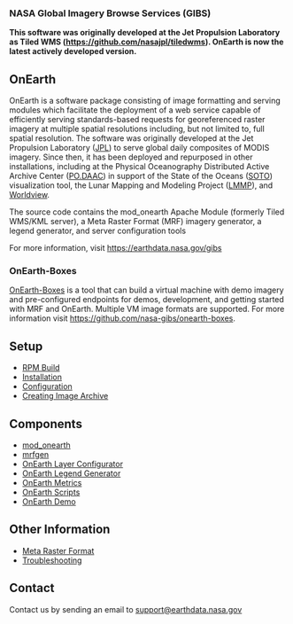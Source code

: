 ### NASA Global Imagery Browse Services (GIBS)

**This software was originally developed at the Jet Propulsion Laboratory as Tiled WMS (https://github.com/nasajpl/tiledwms).  OnEarth is now the latest actively developed version.**

## OnEarth

OnEarth is a software package consisting of image formatting and serving modules which facilitate the deployment of a web service capable of efficiently serving standards-based requests for georeferenced raster imagery at multiple spatial resolutions including, but not limited to, full spatial resolution.  The software was originally developed at the Jet Propulsion Laboratory ([JPL](http://www.jpl.nasa.gov/)) to serve global daily composites of MODIS imagery.  Since then, it has been deployed and repurposed in other installations, including at the Physical Oceanography Distributed Active Archive Center ([PO.DAAC](http://podaac.jpl.nasa.gov/)) in support of the State of the Oceans ([SOTO](http://podaac-tools.jpl.nasa.gov/soto-2d/)) visualization tool, the Lunar Mapping and Modeling Project ([LMMP](http://pub.lmmp.nasa.gov/LMMPUI/LMMP_CLIENT/LMMP.html)), and [Worldview](https://earthdata.nasa.gov/labs/worldview/).

The source code contains the mod_onearth Apache Module (formerly Tiled WMS/KML server), a Meta Raster Format (MRF) imagery generator, a legend generator, and server configuration tools

For more information, visit https://earthdata.nasa.gov/gibs

### OnEarth-Boxes
[OnEarth-Boxes](https://github.com/nasa-gibs/onearth-boxes) is a tool that can build a virtual machine with demo imagery and pre-configured endpoints for demos, development, and getting started with MRF and OnEarth. Multiple VM image formats are supported. For more information visit https://github.com/nasa-gibs/onearth-boxes.

## Setup

* [RPM Build](doc/rpm_build.md)
* [Installation](doc/installation.md)
* [Configuration](doc/configuration.md)
* [Creating Image Archive](doc/archive.md)

## Components

* [mod_onearth](src/mod_onearth/README.md)
* [mrfgen](src/mrfgen/README.md)
* [OnEarth Layer Configurator](src/layer_config/README.md)
* [OnEarth Legend Generator](src/generate_legend/README.md)
* [OnEarth Metrics](src/onearth_logs/README.md)
* [OnEarth Scripts](src/scripts/README.md)
* [OnEarth Demo](src/demo/README.md)

## Other Information

* [Meta Raster Format](https://github.com/nasa-gibs/mrf/blob/master/README.md)
* [Troubleshooting](doc/troubleshooting.md)

## Contact

Contact us by sending an email to
[support@earthdata.nasa.gov](mailto:support@earthdata.nasa.gov)
